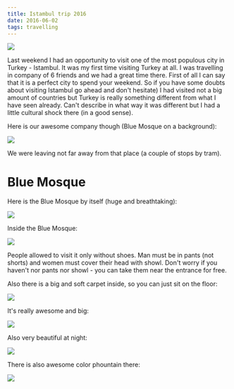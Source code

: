 ```yaml
---
title: Istambul trip 2016
date: 2016-06-02
tags: travelling
---
```


<img class="lazyload blur-up" src="/images/istambul/IMG_2916.jpg"/>

Last weekend I had an opportunity to visit one of the most populous city in Turkey - Istambul.
It was my first time visiting Turkey at all. I was travelling in company of 6 friends and we had a great time there. 
First of all I can say that it is a perfect city to spend your weekend. So if you have some doubts about visiting
Istambul go ahead and don't hesitate) I had visited not a big amount of countries
but Turkey is really something different from what I have seen already. Can't describe in what way it was different
but I had a little cultural shock there (in a good
 sense).
 
Here is our awesome company though (Blue Mosque on a background):

<img class="lazyload blur-up" src="/images/istambul/IMG_0078.jpg"/>

We were leaving not far away from that place (a couple of stops by tram).

# Blue Mosque
Here is the Blue Mosque by itself (huge and breathtaking):

<img class="lazyload blur-up" src="/images/istambul/IMG_2838.jpg"/>

Inside the Blue Mosque:

<img class="lazyload blur-up" src="/images/istambul/IMG_2835.jpg"/>

People allowed to visit it only without shoes. Man must be in pants (not shorts) and women must cover their head with showl.
Don't worry if you haven't nor pants nor showl - you can take them near the entrance for free.

Also there is a big and soft carpet inside, so you can just sit on the floor:

<img class="lazyload blur-up" src="/images/istambul/IMG_0075.jpg" />

It's really awesome and big:

<img class="lazyload blur-up" src="/images/istambul/IMG_2827.jpg" />

Also very beautiful at night:

<img class="lazyload blur-up" src="/images/istambul/IMG_2865.jpg" />

There is also awesome color phountain there:

<img class="lazyload blur-up" src="/images/istambul/IMG_2871.jpg" />
 


